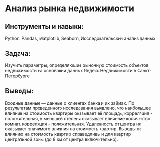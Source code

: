 # Анализ рынка недвижимости
 
 ## Инструменты и навыки: 
 Python, Pandas, Matplotlib, Seaborn, Исследовательский анализ данных
 
 ## Задача: 
 Изучить параметры, определяюшие рыночную стоимость объектов недвижимости на основании данных Яндекс.Недвижимости в Санкт-Петербурге  
 
 ## Выводы: 
  Входные данные — данные о клиентах банка и их займах. По результатам проведенного исследования выявлено, что наибольшее влияние на стоимость квартиры оказывает её площадь, корреляция - положительная, в меньшей степени оказывает влияение количество комнат, корреляция - положительная.
Удаленность от центра не оказывает значимого влияния на стоимость квартир. Выводы по влиянию на стоимость квартир справедливы и для квартир центральной зоны (до 8 км от центра включительно).
